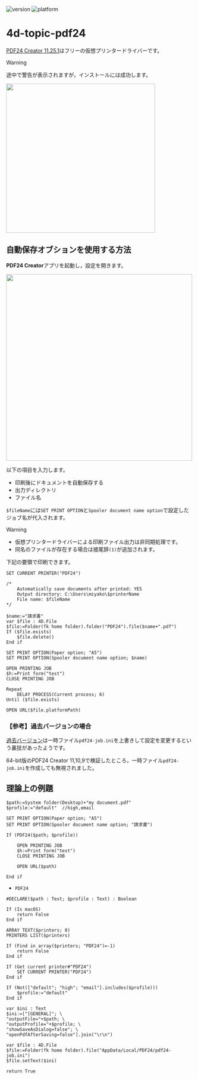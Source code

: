 ![version](https://img.shields.io/badge/version-20%2B-E23089)
![platform](https://img.shields.io/static/v1?label=platform&message=win-64&color=blue)

# 4d-topic-pdf24

[PDF24 Creator 11.25.1](https://tools.pdf24.org/ja/creator#download)はフリーの仮想プリンタードライバーです。

> [!WARNING]
> 途中で警告が表示されますが，インストールには成功します。

<img src="https://github.com/user-attachments/assets/e4939ef6-e78d-487b-96b4-632dea2c10d2" width=400 height=auto />

## 自動保存オブションを使用する方法

**PDF24 Creator**アプリを起動し，設定を開きます。

<img src="https://github.com/user-attachments/assets/d1b5f57e-3d4c-41fd-8db0-f69aa7ceb507" width=500 height=auto />

以下の項目を入力します。

* 印刷後にドキュメントを自動保存する
* 出力ディレクトリ
* ファイル名

`$fileName`には`SET PRINT OPTION`と`Spooler document name option`で設定したジョブ名が代入されます。

> [!WARNING]
> * 仮想プリンタードライバーによる印刷ファイル出力は非同期処理です。
> * 同名のファイルが存在する場合は接尾辞`(1)`が追加されます。

下記の要領で印刷できます。

```4d
SET CURRENT PRINTER("PDF24")

/*
	Automatically save documents after printed: YES
	Output directory: C:\Users\miyako\$printerName
	File name: $fileName
*/

$name:="請求書"
var $file : 4D.File
$file:=Folder(fk home folder).folder("PDF24").file($name+".pdf")
If ($file.exists)
	$file.delete()
End if 

SET PRINT OPTION(Paper option; "A5")
SET PRINT OPTION(Spooler document name option; $name)

OPEN PRINTING JOB
$h:=Print form("test")
CLOSE PRINTING JOB

Repeat 
	DELAY PROCESS(Current process; 6)
Until ($file.exists)

OPEN URL($file.platformPath)
```

### 【参考】過去バージョンの場合

[過去バージョン](https://creator.pdf24.org/listVersions.php)は一時ファイル`pdf24-job.ini`を上書きして設定を変更するという裏技があったようです。

64-bit版のPDF24 Creator 11,10,9で検証したところ，一時ファイル`pdf24-job.ini`を作成しても無視されました。

## 理論上の例題

```4d
$path:=System folder(Desktop)+"my document.pdf"
$profile:="default"  //high,email

SET PRINT OPTION(Paper option; "A5")
SET PRINT OPTION(Spooler document name option; "請求書")

If (PDF24($path; $profile))
	
	OPEN PRINTING JOB
	$h:=Print form("test")
	CLOSE PRINTING JOB
	
	OPEN URL($path)
	
End if 
```

* `PDF24`

```4d
#DECLARE($path : Text; $profile : Text) : Boolean

If (Is macOS)
	return False
End if 

ARRAY TEXT($printers; 0)
PRINTERS LIST($printers)

If (Find in array($printers; "PDF24")=-1)
	return False
End if 

If (Get current printer#"PDF24")
	SET CURRENT PRINTER("PDF24")
End if 

If (Not(["default"; "high"; "email"].includes($profile)))
	$profile:="default"
End if 

var $ini : Text
$ini:=["[GENERAL]"; \
"outputFile="+$path; \
"outputProfile="+$profile; \
"showSaveAsDialog=false"; \
"openPdfAfterSaving=false"].join("\r\n")

var $file : 4D.File
$file:=Folder(fk home folder).file("AppData/Local/PDF24/pdf24-job.ini")
$file.setText($ini)

return True
```
